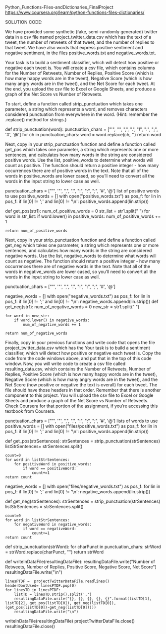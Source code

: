 Python_Functions-Files-andDictionaries_FinalProject
https://www.coursera.org/learn/python-functions-files-dictionaries/


 SOLUTION CODE:


 We have provided some synthetic (fake, semi-randomly generated) twitter data in a 
 csv file named project_twitter_data.csv which has the text of a tweet, the number 
 of retweets of that tweet, and the number of replies to that tweet. We have also words that express 
 positive sentiment and negative sentiment, in the files positive_words.txt and negative_words.txt.

 Your task is to build a sentiment classifier, which will detect how positive or negative each tweet is. 
 You will create a csv file, which contains columns for the Number of Retweets, Number of Replies, Positive Score 
 (which is how many happy words are in the tweet), Negative Score (which is how many angry words are in the tweet), 
 and the Net Score for each tweet. At the end, you upload the csv file to Excel or Google Sheets, and produce a graph of 
 the Net Score vs Number of Retweets.

To start, define a function called strip_punctuation which takes one parameter, a string which represents a word, 
 and removes characters considered punctuation from everywhere in the word. (Hint: remember the .replace() method for strings.)


def strip_punctuation(word):
    punctuation_chars = ["'", '"', ",", ".", "!", ":", ";", '#', '@']
    for ch in punctuation_chars:
        word = word.replace(ch, '')
    return word
    
   
Next, copy in your strip_punctuation function and define a function called get_pos which takes one parameter, 
 a string which represents one or more sentences, and calculates how many words in the string are considered positive words. 
 Use the list, positive_words to determine what words will count as positive. The function should return a positive integer - 
 how many occurrences there are of positive words in the text. Note that all of the words in positive_words are lower cased, 
 so you’ll need to convert all the words in the input string to lower case as well.


punctuation_chars = ["'", '"', ",", ".", "!", ":", ";", '#', '@']
 list of positive words to use
positive_words = []
with open("positive_words.txt") as pos_f:
    for lin in pos_f:
        if lin[0] != ';' and lin[0] != '\n':
            positive_words.append(lin.strip())

def get_pos(str1):
    num_of_positive_words = 0
    str_list = str1.split(" ")
    for word in str_list:
        if word.lower() in positive_words:
            num_of_positive_words += 1

    return num_of_positive_words
    
    
    
 Next, copy in your strip_punctuation function and define a function called get_neg which takes one parameter, 
 a string which represents one or more sentences, and calculates how many words in the string are considered negative words. 
 Use the list, negative_words to determine what words will count as negative. The function should return a positive integer - 
 how many occurrences there are of negative words in the text. Note that all of the words in negative_words are lower cased, 
so you’ll need to convert all the words in the input string to lower case as well.


punctuation_chars = ["'", '"', ",", ".", "!", ":", ";", '#', '@']

negative_words = []
with open("negative_words.txt") as pos_f:
    for lin in pos_f:
        if lin[0] != ';' and lin[0] != '\n':
            negative_words.append(lin.strip())
def get_neg(str1):
    num_of_negative_words = 0
    new_str = str1.split(" ")

    for word in new_str:
        if word.lower() in negative_words:
            num_of_negative_words += 1

    return num_of_negative_words



 Finally, copy in your previous functions and write code that opens the file project_twitter_data.csv which has the 
 Your task is to build a sentiment classifier, which will detect how positive or negative each tweet is. Copy the code from the 
 code windows above, and put that in the top of this code window. Now, you will write code to create a csv file called 
 resulting_data.csv, which contains the Number of Retweets, Number of Replies, Positive Score (which is how many happy words are  in the tweet), Negative Score (which is how many angry words are in the tweet), and the Net Score (how positive or negative the 
 text is overall) for each tweet. The file should have those headers in that order. Remember that there is another component to this 
 project. You will upload the csv file to Excel or Google Sheets and produce a graph of the Net Score vs Number of Retweets. 
 Check Coursera for that portion of the assignment, if you’re accessing this textbook from Coursera.


punctuation_chars = ["'", '"', ",", ".", "!", ":", ";", '#', '@']
 lists of words to use
positive_words = []
with open("files/positive_words.txt") as pos_f:
    for lin in pos_f:
        if lin[0] != ';' and lin[0] != '\n':
            positive_words.append(lin.strip())
            
def get_pos(strSentences):
    strSentences = strip_punctuation(strSentences)
    listStrSentences= strSentences.split()
    
    count=0
    for word in listStrSentences:
        for positiveWord in positive_words:
            if word == positiveWord:
                count+=1
    return count

negative_words = []
with open("files/negative_words.txt") as pos_f:
    for lin in pos_f:
        if lin[0] != ';' and lin[0] != '\n':
            negative_words.append(lin.strip())

            
def get_neg(strSentences):
    strSentences = strip_punctuation(strSentences)
    listStrSentences = strSentences.split()
    
    count=0
    for word in listStrSentences:
        for negativeWord in negative_words:
            if word == negativeWord:
                count+=1
    return count

    
def strip_punctuation(strWord):
    for charPunct in punctuation_chars:
        strWord = strWord.replace(charPunct, "")
    return strWord


def writeInDataFile(resultingDataFile):
    resultingDataFile.write("Number of Retweets, Number of Replies, Positive Score, Negative Score, Net Score")
    resultingDataFile.write("\n")

    linesPTDF =  projectTwitterDataFile.readlines()
    headerDontUsed= linesPTDF.pop(0)
    for linesTD in linesPTDF:
        listTD = linesTD.strip().split(',')
        resultingDataFile.write("{}, {}, {}, {}, {}".format(listTD[1], listTD[2], get_pos(listTD[0]), get_neg(listTD[0]), (get_pos(listTD[0])-get_neg(listTD[0]))))    
        resultingDataFile.write("\n")

        

writeInDataFile(resultingDataFile)
projectTwitterDataFile.close()
resultingDataFile.close()
